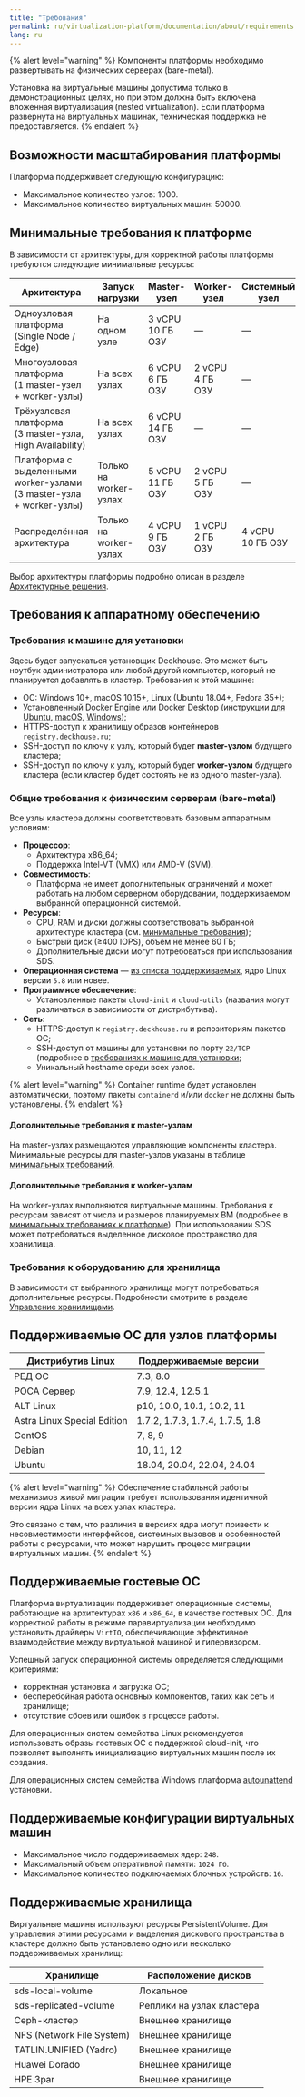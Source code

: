 ```yaml
---
title: "Требования"
permalink: ru/virtualization-platform/documentation/about/requirements.html
lang: ru
---
```


{% alert level="warning" %}
Компоненты платформы необходимо развертывать на физических серверах (bare-metal).

Установка на виртуальные машины допустима только в демонстрационных целях, но при этом должна быть включена вложенная виртуализация (nested virtualization). Если платформа развернута на виртуальных машинах, техническая поддержка не предоставляется.
{% endalert %}

## Возможности масштабирования платформы

Платформа поддерживает следующую конфигурацию:

- Максимальное количество узлов: 1000.
- Максимальное количество виртуальных машин: 50000.

## Минимальные требования к платформе

В зависимости от архитектуры, для корректной работы платформы требуются следующие минимальные ресурсы:

| Архитектура                                                             | Запуск нагрузки        | Master-узел          | Worker-узел         | Системный узел       | Frontend-узел       |
|-------------------------------------------------------------------------|------------------------|----------------------|---------------------|----------------------|---------------------|
| Одноузловая платформа<br/>(Single Node / Edge)                          | На одном узле          | 3 vCPU<br/>10 ГБ ОЗУ | —                   | —                    | —                   |
| Многоузловая платформа<br/>(1 master-узел + worker-узлы)                | На всех узлах          | 6 vCPU<br/>6 ГБ ОЗУ  | 2 vCPU<br/>4 ГБ ОЗУ | —                    | —                   |
| Трёхузловая платформа<br/>(3 master-узла, High Availability)            | На всех узлах          | 6 vCPU<br/>14 ГБ ОЗУ | —                   | —                    | —                   |
| Платформа с выделенными worker-узлами<br/>(3 master-узла + worker-узлы) | Только на worker-узлах | 5 vCPU<br/>11 ГБ ОЗУ | 2 vCPU<br/>5 ГБ ОЗУ | —                    | —                   |
| Распределённая архитектура                                              | Только на worker-узлах | 4 vCPU<br/>9 ГБ ОЗУ  | 1 vCPU<br/>2 ГБ ОЗУ | 4 vCPU<br/>10 ГБ ОЗУ | 1 vCPU<br/>2 ГБ ОЗУ |

Выбор архитектуры платформы подробно описан в разделе [Архитектурные решения](/products/virtualization-platform/documentation/about/architecture-options.html).

## Требования к аппаратному обеспечению

### Требования к машине для установки

Здесь будет запускаться установщик Deckhouse. Это может быть ноутбук администратора или любой другой компьютер, который не планируется добавлять в кластер. Требования к этой машине:

- ОС: Windows 10+, macOS 10.15+, Linux (Ubuntu 18.04+, Fedora 35+);
- Установленный Docker Engine или Docker Desktop (инструкции [для Ubuntu](https://docs.docker.com/engine/install/ubuntu/), [macOS](https://docs.docker.com/desktop/mac/install/), [Windows](https://docs.docker.com/desktop/windows/install/));
- HTTPS-доступ к хранилищу образов контейнеров `registry.deckhouse.ru`;
- SSH-доступ по ключу к узлу, который будет **master-узлом** будущего кластера;
- SSH-доступ по ключу к узлу, который будет **worker-узлом** будущего кластера (если кластер будет состоять не из одного master-узла).

### Общие требования к физическим серверам (bare-metal)

Все узлы кластера должны соответствовать базовым аппаратным условиям:

- **Процессор**:
  - Архитектура x86_64;
  - Поддержка Intel-VT (VMX) или AMD-V (SVM).
- **Совместимость**:
  - Платформа не имеет дополнительных ограничений и может работать на любом серверном оборудовании, поддерживаемом выбранной операционной системой.
- **Ресурсы**:
  - CPU, RAM и диски должны соответствовать выбранной архитектуре кластера (см. [минимальные требования](#минимальные-требования-к-платформе));
  - Быстрый диск (≥400 IOPS), объём не менее 60 ГБ;
  - Дополнительные диски могут потребоваться при использовании SDS.
- **Операционная система** — [из списка поддерживаемых](#поддерживаемые-ос-для-узлов-платформы), ядро Linux версии `5.8` или новее.
- **Программное обеспечение**:
  - Установленные пакеты `cloud-init` и `cloud-utils` (названия могут различаться в зависимости от дистрибутива).
- **Сеть**:
  - HTTPS-доступ к `registry.deckhouse.ru` и репозиториям пакетов ОС;
  - SSH-доступ от машины для установки по порту `22/TCP` (подробнее в [требованиях к машине для установки](#требования-к-машине-для-установки);
  - Уникальный hostname среди всех узлов.

{% alert level="warning" %}
Container runtime будет установлен автоматически, поэтому пакеты `containerd` и/или `docker` не должны быть установлены.
{% endalert %}

#### Дополнительные требования к master-узлам

На master-узлах размещаются управляющие компоненты кластера. Минимальные ресурсы для master-узлов указаны в таблице [минимальных требований](#минимальные-требования-к-платформе).

#### Дополнительные требования к worker-узлам

На worker-узлах выполняются виртуальные машины. Требования к ресурсам зависят от числа и размеров планируемых ВМ (подробнее в [минимальных требованиях к платформе](#минимальные-требования-к-платформе)). При использовании SDS может потребоваться выделенное дисковое пространство для хранилища.

### Требования к оборудованию для хранилища

В зависимости от выбранного хранилища могут потребоваться дополнительные ресурсы. Подробности смотрите в разделе [Управление хранилищами](/products/virtualization-platform/documentation/admin/platform-management/storage/sds/lvm-local.html).

## Поддерживаемые ОС для узлов платформы

| Дистрибутив Linux           | Поддерживаемые версии           |
| --------------------------- | ------------------------------- |
| РЕД ОС                      | 7.3, 8.0                        |
| РОСА Сервер                 | 7.9, 12.4, 12.5.1               |
| ALT Linux                   | p10, 10.0, 10.1, 10.2, 11       |
| Astra Linux Special Edition | 1.7.2, 1.7.3, 1.7.4, 1.7.5, 1.8 |
| CentOS                      | 7, 8, 9                         |
| Debian                      | 10, 11, 12                      |
| Ubuntu                      | 18.04, 20.04, 22.04, 24.04      |

{% alert level="warning" %}
Обеспечение стабильной работы механизмов живой миграции требует использования идентичной версии ядра Linux на всех узлах кластера.

Это связано с тем, что различия в версиях ядра могут привести к несовместимости интерфейсов, системных вызовов и особенностей работы с ресурсами, что может нарушить процесс миграции виртуальных машин.
{% endalert %}

## Поддерживаемые гостевые ОС

Платформа виртуализации поддерживает операционные системы, работающие на архитектурах `x86` и `x86_64`, в качестве гостевых ОС. Для корректной работы в режиме паравиртуализации необходимо установить драйверы `VirtIO`, обеспечивающие эффективное взаимодействие между виртуальной машиной и гипервизором.

Успешный запуск операционной системы определяется следующими критериями:

- корректная установка и загрузка ОС;
- бесперебойная работа основных компонентов, таких как сеть и хранилище;
- отсутствие сбоев или ошибок в процессе работы.

Для операционных систем семейства Linux рекомендуется использовать образы гостевых ОС с поддержкой cloud-init, что позволяет выполнять инициализацию виртуальных машин после их создания.

Для операционных систем семейства Windows платформа [autounattend](https://learn.microsoft.com/ru-ru/windows-hardware/manufacture/desktop/windows-setup-automation-overview) установки.

## Поддерживаемые конфигурации виртуальных машин

- Максимальное число поддерживаемых ядер: `248`.
- Максимальный объем оперативной памяти: `1024 Гб`.
- Максимальное количество подключаемых блочных устройств: `16`.

## Поддерживаемые хранилища

Виртуальные машины используют ресурсы PersistentVolume. Для управления этими ресурсами и выделения дискового пространства в кластере должно быть установлено одно или несколько поддерживаемых хранилищ:

| Хранилище                                  | Расположение дисков        |
|--------------------------------------------|----------------------------|
| sds-local-volume                           | Локальное                  |
| sds-replicated-volume                      | Реплики на узлах кластера  |
| Ceph-кластер                               | Внешнее хранилище          |
| NFS (Network File System)                  | Внешнее хранилище          |
| TATLIN.UNIFIED (Yadro)                     | Внешнее хранилище          |
| Huawei Dorado                              | Внешнее хранилище          |
| HPE 3par                                   | Внешнее хранилище          |
